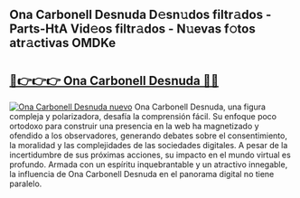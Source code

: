 ## Ona Carbonell Desnuda D𝚎sn𝚞dos filtr𝚊dos - Parts-HtA Vid𝚎os filtr𝚊dos - N𝚞evas f𝚘tos atr𝚊ctivas OMDKe

# <h2><a href="http://mb6ux55.tromn.icu/?c=Ona+Carbonell+Desnuda">🔗👉👉👉 Ona Carbonell Desnuda 🔗🔗</a></h2>

[![Ona Carbonell Desnuda nuevo](https://i.imgur.com/pEAQMta.gif)](http://mb6ux55.tromn.icu/?c=Ona+Carbonell+Desnuda)
Ona Carbonell Desnuda, una figura compleja y polarizadora, desafía la comprensión fácil. Su enfoque poco ortodoxo para construir una presencia en la web ha magnetizado y ofendido a los observadores, generando debates sobre el consentimiento, la moralidad y las complejidades de las sociedades digitales. A pesar de la incertidumbre de sus próximas acciones, su impacto en el mundo virtual es profundo. Armada con un espíritu inquebrantable y un atractivo innegable, la influencia de Ona Carbonell Desnuda en el panorama digital no tiene paralelo.
